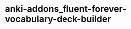 anki-addons_fluent-forever-vocabulary-deck-builder
==================================================

